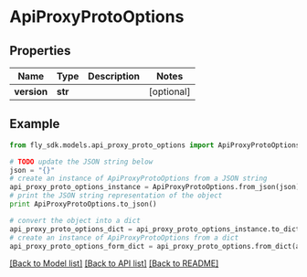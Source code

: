 # ApiProxyProtoOptions


## Properties

Name | Type | Description | Notes
------------ | ------------- | ------------- | -------------
**version** | **str** |  | [optional] 

## Example

```python
from fly_sdk.models.api_proxy_proto_options import ApiProxyProtoOptions

# TODO update the JSON string below
json = "{}"
# create an instance of ApiProxyProtoOptions from a JSON string
api_proxy_proto_options_instance = ApiProxyProtoOptions.from_json(json)
# print the JSON string representation of the object
print ApiProxyProtoOptions.to_json()

# convert the object into a dict
api_proxy_proto_options_dict = api_proxy_proto_options_instance.to_dict()
# create an instance of ApiProxyProtoOptions from a dict
api_proxy_proto_options_form_dict = api_proxy_proto_options.from_dict(api_proxy_proto_options_dict)
```
[[Back to Model list]](../README.md#documentation-for-models) [[Back to API list]](../README.md#documentation-for-api-endpoints) [[Back to README]](../README.md)


